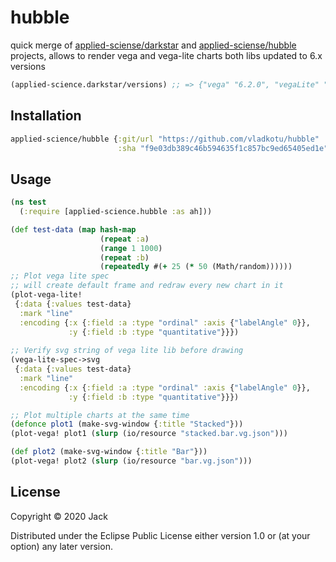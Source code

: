 # hubble

quick merge of [applied-sciense/darkstar](https://github.com/applied-science/darkstar) and [applied-sciense/hubble](https://github.com/applied-science/hubble)
projects, allows to render vega and vega-lite charts
both libs updated to 6.x versions

```clojure
(applied-science.darkstar/versions) ;; => {"vega" "6.2.0", "vegaLite" "6.4.1"}
```

## Installation


``` clojure
applied-science/hubble {:git/url "https://github.com/vladkotu/hubble"
                        :sha "f9e03db389c46b594635f1c857bc9ed65405ed1e"}
```

## Usage

```clojure
(ns test
  (:require [applied-science.hubble :as ah]))

(def test-data (map hash-map
                    (repeat :a)
                    (range 1 1000)
                    (repeat :b)
                    (repeatedly #(+ 25 (* 50 (Math/random))))))
;; Plot vega lite spec
;; will create default frame and redraw every new chart in it
(plot-vega-lite!
 {:data {:values test-data}
  :mark "line"
  :encoding {:x {:field :a :type "ordinal" :axis {"labelAngle" 0}},
             :y {:field :b :type "quantitative"}}})
             
;; Verify svg string of vega lite lib before drawing
(vega-lite-spec->svg
 {:data {:values test-data}
  :mark "line"
  :encoding {:x {:field :a :type "ordinal" :axis {"labelAngle" 0}},
             :y {:field :b :type "quantitative"}}})

;; Plot multiple charts at the same time
(defonce plot1 (make-svg-window {:title "Stacked"}))
(plot-vega! plot1 (slurp (io/resource "stacked.bar.vg.json")))

(def plot2 (make-svg-window {:title "Bar"}))
(plot-vega! plot2 (slurp (io/resource "bar.vg.json")))

```


## License

Copyright © 2020 Jack

Distributed under the Eclipse Public License either version 1.0 or (at
your option) any later version.
